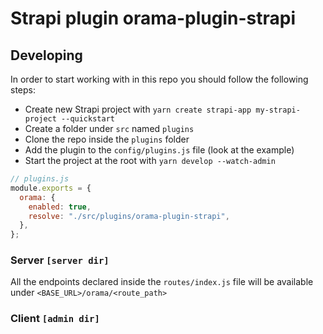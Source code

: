 # Strapi plugin orama-plugin-strapi

## Developing

In order to start working with in this repo you should follow the following steps:

- Create new Strapi project with `yarn create strapi-app my-strapi-project --quickstart`
- Create a folder under `src` named `plugins`
- Clone the repo inside the `plugins` folder
- Add the plugin to the `config/plugins.js` file (look at the example)
- Start the project at the root with `yarn develop --watch-admin`

```js
// plugins.js
module.exports = {
  orama: {
    enabled: true,
    resolve: "./src/plugins/orama-plugin-strapi",
  },
};
```

### Server `[server dir]`

All the endpoints declared inside the `routes/index.js` file will be available under `<BASE_URL>/orama/<route_path>`

### Client `[admin dir]`
